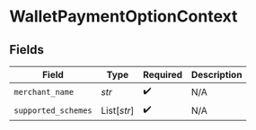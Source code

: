 # WalletPaymentOptionContext


## Fields

| Field               | Type                | Required            | Description         |
| ------------------- | ------------------- | ------------------- | ------------------- |
| `merchant_name`     | *str*               | :heavy_check_mark:  | N/A                 |
| `supported_schemes` | List[*str*]         | :heavy_check_mark:  | N/A                 |